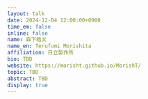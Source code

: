 ```yaml
---
layout: talk
date: 2024-12-04 12:00:00+0900
time_em: false
inline: false
name: 森下皓文
name_en: Terufumi Morishita
affiliation: 日立製作所
bio: TBD
website: https://morisht.github.io/MorishT/
topic: TBD
abstract: TBD
display: true
---
```

